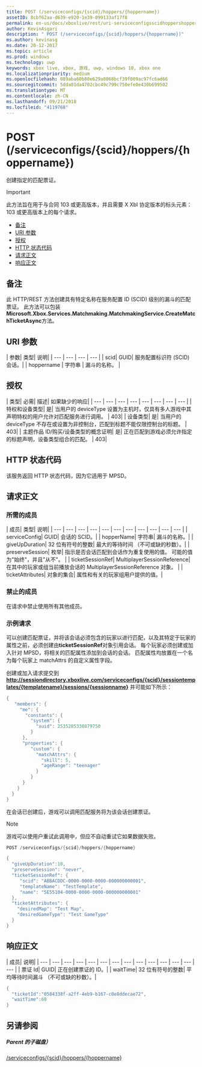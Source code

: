 ```yaml
---
title: POST (/serviceconfigs/{scid}/hoppers/{hoppername})
assetID: 8cbf62aa-d639-e920-1e39-099133af17f8
permalink: en-us/docs/xboxlive/rest/uri-serviceconfigsscidhoppershoppernamepost.html
author: KevinAsgari
description: " POST (/serviceconfigs/{scid}/hoppers/{hoppername})"
ms.author: kevinasg
ms.date: 20-12-2017
ms.topic: article
ms.prod: windows
ms.technology: uwp
keywords: xbox live, xbox, 游戏, uwp, windows 10, xbox one
ms.localizationpriority: medium
ms.openlocfilehash: 089aba60b80e629a8068bcf39f009ac97fc6ad66
ms.sourcegitcommit: 5dda01da4702cbc49c799c750efe0e430b699502
ms.translationtype: MT
ms.contentlocale: zh-CN
ms.lasthandoff: 09/21/2018
ms.locfileid: "4119768"
---
```

# <a name="post-serviceconfigsscidhoppershoppername"></a>POST (/serviceconfigs/{scid}/hoppers/{hoppername})

创建指定的匹配票证。

> [!IMPORTANT]
> 此方法旨在用于与合同 103 或更高版本，并且需要 X Xbl 协定版本的标头元素： 103 或更高版本上的每个请求。

  * [备注](#ID4ET)
  * [URI 参数](#ID4E5)
  * [授权](#ID4EJB)
  * [HTTP 状态代码](#ID4E3C)
  * [请求正文](#ID4EFD)
  * [响应正文](#ID4E3G)

<a id="ID4ET"></a>


## <a name="remarks"></a>备注

此 HTTP/REST 方法创建具有特定名称在服务配置 ID (SCID) 级别的漏斗的匹配票证。 此方法可以包装**Microsoft.Xbox.Services.Matchmaking.MatchmakingService.CreateMatchTicketAsync**方法。  
<a id="ID4E5"></a>


## <a name="uri-parameters"></a>URI 参数

| 参数| 类型| 说明|
| --- | --- | --- | --- |
| scid| GUID| 服务配置标识符 (SCID) 会话。|
| hoppername | 字符串 | 漏斗的名称。 |

<a id="ID4EJB"></a>


## <a name="authorization"></a>授权

| 类型| 必需| 描述| 如果缺少的响应|
| --- | --- | --- | --- | --- | --- | --- | --- |
| 特权和设备类型| 是| 当用户的 deviceType 设置为主机时，仅具有多人游戏中其声明特权的用户允许对匹配服务进行调用。 | 403|
| 设备类型| 是| 当用户的 deviceType 不存在或设置为非控制台，匹配到标题不能仅限控制台的标题。 | 403|
| 主题作品 ID/购买/设备类型的概念证明| 是| 正在匹配到游戏必须允许指定的标题声明，设备类型组合的匹配。 | 403|

<a id="ID4E3C"></a>


## <a name="http-status-codes"></a>HTTP 状态代码
该服务返回 HTTP 状态代码，因为它适用于 MPSD。  
<a id="ID4EFD"></a>


## <a name="request-body"></a>请求正文

<a id="ID4ELD"></a>


### <a name="required-members"></a>所需的成员

| 成员| 类型| 说明|
| --- | --- | --- | --- | --- | --- | --- | --- | --- | --- | --- |
| serviceConfig| GUID| 会话的 SCID。|
| hopperName| 字符串| 漏斗的名称。|
| giveUpDuration| 32 位有符号的整数| 最大的等待时间 （不可或缺的秒数）。|
| preserveSession| 枚举| 指示是否会话匹配到会话作为重复使用的值。 可能的值为"始终"，并且"从不"。 |
| ticketSessionRef| MultiplayerSessionReference| 在其中的玩家或组当前播放会话的 MultiplayerSessionReference 对象。 |
| ticketAttributes| 对象的集合| 属性和有关的玩家组用户提供的值。|

<a id="ID4EXF"></a>


### <a name="prohibited-members"></a>禁止的成员

在请求中禁止使用所有其他成员。

<a id="ID4ECG"></a>


### <a name="sample-request"></a>示例请求

可以创建匹配票证，并将该会话必须包含的玩家以进行匹配，以及其特定于玩家的属性之前，必须创建由**ticketSessionRef**对象引用会话。 每个玩家必须创建或加入针对 MPSD，将相关的匹配属性添加到会话的会话。 匹配属性均放置在一个名为每个玩家上 matchAttrs 的自定义属性字段。

创建或加入请求提交到**http://sessiondirectory.xboxlive.com/serviceconfigs/{scid}/sessiontemplates/{templatename}/sessions/{sessionname}** 并可能如下所示：


```cpp
{
   "members": {
     "me": {
       "constants": {
         "system": {
           "xuid": 2535285330879750
         }
      },
      "properties": {
         "custom": {
           "matchAttrs": {
             "skill": 5,
             "ageRange": "teenager"
           }
         }
      }
    }
  }
}

```


在会话已创建后，游戏可以调用匹配服务将为该会话创建票证。


> [!NOTE] 
> 游戏可以使用户重试此调用中，但应不自动重试它如果数据失败。  



```cpp
POST /serviceconfigs/{scid}/hoppers/{hoppername}

{
  "giveUpDuration":10,
  "preserveSession": "never",
  "ticketSessionRef": {
     "scid": "ABBACDDC-0000-0000-0000-000000000001",  
     "templateName": "TestTemplate",
     "name": "5E55104-0000-0000-0000-000000000001"
  },
  "ticketAttributes": {
    "desiredMap": "Test Map",
    "desiredGameType": "Test GameType"
  }
}

```


<a id="ID4E3G"></a>


## <a name="response-body"></a>响应正文

| 成员| 说明|
| --- | --- | --- | --- | --- | --- | --- | --- | --- | --- | --- | --- | --- | --- |
| 票证 Id| GUID| 正在创建票证的 ID。|
| waitTime| 32 位有符号的整数| 平均等待时间漏斗 （不可或缺的秒数）。|


```cpp
{
  "ticketId":"0584338f-a2ff-4eb9-b167-c0e8ddecae72",
  "waitTime":60
}

```


<a id="ID4EHAAC"></a>


## <a name="see-also"></a>另请参阅

<a id="ID4EJAAC"></a>


##### <a name="parent"></a>Parent 的子磁盘）  

[/serviceconfigs/{scid}/hoppers/{hoppername}](uri-serviceconfigsscidhoppershoppername.md)
